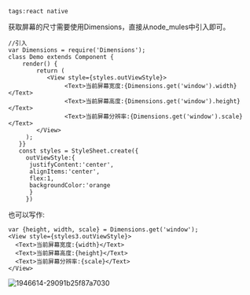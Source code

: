 ```
tags:react native
```
获取屏幕的尺寸需要使用Dimensions，直接从node_mules中引入即可。
<!--more-->
```react
//引入
var Dimensions = require('Dimensions');
class Demo extends Component {
    render() {
        return ( 
           <View style={styles.outViewStyle}>     
                <Text>当前屏幕宽度:{Dimensions.get('window').width}</Text>
                <Text>当前屏幕高度:{Dimensions.get('window').height}</Text> 
                <Text>当前屏幕分辨率:{Dimensions.get('window').scale}</Text>    
        </View>       
     ); 
   }}
   const styles = StyleSheet.create({ 
     outViewStyle:{  
      justifyContent:'center',
      alignItems:'center',
      flex:1, 
      backgroundColor:'orange
      }
     })
```



也可以写作:

```react
var {height, width, scale} = Dimensions.get('window');
<View style={styles3.outViewStyle}>
  <Text>当前屏幕宽度:{width}</Text>
  <Text>当前屏幕高度:{height}</Text>
  <Text>当前屏幕分辨率:{scale}</Text>
</View>
```

![1946614-29091b25f87a7030](https://ws1.sinaimg.cn/large/006tNc79ly1fvo03uq9buj30af0ijmxa.jpg)